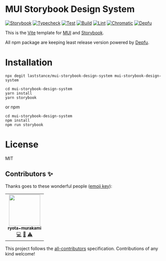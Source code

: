 # MUI Storybook Design System

[![Storybook](https://cdn.jsdelivr.net/gh/storybookjs/brand@main/badge/badge-storybook.svg)](https://main--61c23f8c33dad8003adc12f6.chromatic.com) [![Typecheck](https://github.com/laststance/vite-redux-toolkit-starter/actions/workflows/typecheck.yml/badge.svg)](https://github.com/laststance/vite-redux-toolkit-starter/actions/workflows/typecheck.yml) [![Test](https://github.com/laststance/vite-redux-toolkit-starter/actions/workflows/test.yml/badge.svg)](https://github.com/laststance/vite-redux-toolkit-starter/actions/workflows/test.yml) [![Build](https://github.com/laststance/vite-redux-toolkit-starter/actions/workflows/build.yml/badge.svg)](https://github.com/laststance/vite-redux-toolkit-starter/actions/workflows/build.yml) [![Lint](https://github.com/laststance/vite-redux-toolkit-starter/actions/workflows/lint.yml/badge.svg)](https://github.com/laststance/vite-redux-toolkit-starter/actions/workflows/lint.yml) [![Chromatic](https://github.com/laststance/mui-storybook-design-system/actions/workflows/chromatic.yml/badge.svg)](https://github.com/laststance/mui-storybook-design-system/actions/workflows/chromatic.yml) [![Depfu](https://badges.depfu.com/badges/6c7775918ccc8647160750e168617a65/overview.svg)](https://depfu.com/github/laststance/vite-redux-toolkit-starter?project_id=32682)

This is the [Vite](https://vitejs.dev/) template for [MUI](https://mui.com/) and [Storybook](https://storybook.js.org/).

All npm package are keeping least release version powered by [Depfu](https://depfu.com/).

# Installation

```
npx degit laststance/mui-storybook-design-system mui-storybook-design-system
```

```
cd mui-storybook-design-system
yarn install
yarn storybook
```

or npm

```
cd mui-storybook-design-system
npm install
npm run storybook
```

# License

MIT

## Contributors ✨

Thanks goes to these wonderful people ([emoji key](https://allcontributors.org/docs/en/emoji-key)):

<!-- ALL-CONTRIBUTORS-LIST:START - Do not remove or modify this section -->
<!-- prettier-ignore-start -->
<!-- markdownlint-disable -->
<table>
  <tr>
    <td align="center"><a href="http://ryota-murakami.github.io/"><img src="https://avatars1.githubusercontent.com/u/5501268?s=400&u=7bf6b1580b95930980af2588ef0057f3e9ec1ff8&v=4?s=100" width="100px;" alt=""/><br /><sub><b>ryota-murakami</b></sub></a><br /><a href="https://github.com/laststance/vite-redux-toolkit-starter/laststance/vite-redux-toolkit-starter/commits?author=ryota-murakami" title="Code">💻</a> <a href="https://github.com/laststance/vite-redux-toolkit-starter/laststance/vite-redux-toolkit-starter/commits?author=ryota-murakami" title="Documentation">📖</a> <a href="https://github.com/laststance/vite-redux-toolkit-starter/laststance/vite-redux-toolkit-starter/commits?author=ryota-murakami" title="Tests">⚠️</a></td>
  </tr>
</table>

<!-- markdownlint-restore -->
<!-- prettier-ignore-end -->

<!-- ALL-CONTRIBUTORS-LIST:END -->

This project follows the [all-contributors](https://github.com/all-contributors/all-contributors) specification. Contributions of any kind welcome!
